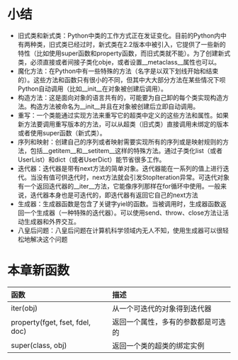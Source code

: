 # 小结
* 旧式类和新式类：Python中类的工作方式正在发证变化。目前的Python内中有两种类，旧式类已经过时，新式类在2.2版本中被引入，它提供了一些新的特性（比如使用super函数和property函数，而旧式类就不能）。为了创建新式类，必须直接或者间接子类化obje，或者设置__metaclass__属性也可以。
* 魔化方法：在Python中有一些特殊的方法（名字是以双下划线开始和结束的）。这些方法和函数只有很小的不同，但其中大大部分方法在某些情况下呗Python自动调用（比如__init__在对象被创建后调用）。
* 构造方法：这是面向对象的语言共有的，可能要为自己卸的每个类实现构造方法。构造方法被命名为__init__并且在对象被创建后立即自动调用。
* 重写：一个类能通过实现方法来重写它的超类中定义的这些方法和属性。如果新方法要调用重写版本的方法，可以从超类（旧式类）直接调用未绑定的版本或者使用super函数（新式类）。
* 序列和映射：创建自己的序列或者映射需要实现所有的序列或是映射规则的方法，包括__getitem__和__setitem__这样的特殊方法。通过子类化list（或者UserList）和dict（或者UserDict）能节省很多工作。
* 迭代器：迭代器是带有next方法的简单对象。迭代器能在一系列的值上进行迭代。当没有值可供迭代时，next方法就会引发StopIteration异常。可迭代对象有一个返回迭代器的__iter__方法，它能像序列那样在for循环中使用。一般来说，迭代器本身也是可迭代的，即迭代器有返回它自己的next方法
* 生成器：生成器函数是包含了关键字yiel的函数。当被调用时，生成器函数返回一个生成器（一种特殊的迭代器）。可以使用send、throw、close方法让活动生成器和外界交互。
* 八皇后问题：八皇后问题在计算机科学领域内无人不知，使用生成器可以很轻松地解决这个问题

# 本章新函数
|函数|描述|
|:----------------------------|:--------------------------|
|iter(obj)|从一个可迭代的对象得到迭代器|
|property(fget, fset, fdel, doc)|返回一个属性，多有的参数都是可选的|
|super(class, obj)|返回一个类的超类的绑定实例|